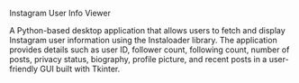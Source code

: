 Instagram User Info Viewer

A Python-based desktop application that allows users to fetch and display Instagram user information using the Instaloader library. The application provides details such as user ID, follower count, following count, number of posts, privacy status, biography, profile picture, and recent posts in a user-friendly GUI built with Tkinter.
